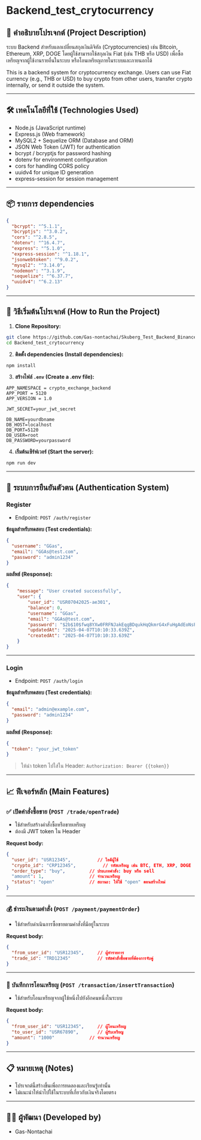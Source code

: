 
# Backend_test_crytocurrency

## 📌 คำอธิบายโปรเจกต์ (Project Description)

ระบบ Backend สำหรับแลกเปลี่ยนสกุลเงินดิจิทัล (Cryptocurrencies) เช่น Bitcoin, Ethereum, XRP, DOGE โดยผู้ใช้สามารถใช้สกุลเงิน Fiat (เช่น THB หรือ USD) เพื่อซื้อเหรียญจากผู้ใช้งานรายอื่นในระบบ หรือโอนเหรียญภายในระบบและภายนอกได้

This is a backend system for cryptocurrency exchange. Users can use Fiat currency (e.g., THB or USD) to buy crypto from other users, transfer crypto internally, or send it outside the system.

---

## 🛠 เทคโนโลยีที่ใช้ (Technologies Used)

- Node.js (JavaScript runtime)
- Express.js (Web framework)
- MySQL2 + Sequelize ORM (Database and ORM)
- JSON Web Token (JWT) for authentication
- bcrypt / bcryptjs for password hashing
- dotenv for environment configuration
- cors for handling CORS policy
- uuidv4 for unique ID generation
- express-session for session management

---

## 📦 รายการ dependencies

```json
{
  "bcrypt": "^5.1.1",
  "bcryptjs": "^3.0.2",
  "cors": "^2.8.5",
  "dotenv": "^16.4.7",
  "express": "^5.1.0",
  "express-session": "^1.18.1",
  "jsonwebtoken": "^9.0.2",
  "mysql2": "^3.14.0",
  "nodemon": "^3.1.9",
  "sequelize": "^6.37.7",
  "uuidv4": "^6.2.13"
}
```

---

## 🚀 วิธีเริ่มต้นโปรเจกต์ (How to Run the Project)

1. **Clone Repository:**
```bash
git clone https://github.com/Gas-nontachai/Skuberg_Test_Backend_Binance_Nontachai.git
cd Backend_test_crytocurrency
```

2. **ติดตั้ง dependencies (Install dependencies):**
```bash
npm install
```

3. **สร้างไฟล์ `.env` (Create a .env file):**
```
APP_NAMESPACE = crypto_exchange_backend
APP_PORT = 5120
APP_VERSION = 1.0

JWT_SECRET=your_jwt_secret

DB_NAME=yourdbname
DB_HOST=localhost
DB_PORT=5120
DB_USER=root
DB_PASSWORD=yourpassword
```

4. **เริ่มต้นเซิร์ฟเวอร์ (Start the server):**
```bash
npm run dev
```

---

## 🔐 ระบบการยืนยันตัวตน (Authentication System)

### Register

- Endpoint: `POST /auth/register`

**ข้อมูลสำหรับทดสอบ (Test credentials):**
```json
{
  "username": "GGas",
  "email": "GGAs@test.com",
  "password": "admin1234"
}
```

**ผลลัพธ์ (Response):**
```json
{
    "message": "User created successfully",
    "user": {
        "user_id": "USR07042025-ae301",
        "balance": 0,
        "username": "GGas",
        "email": "GGAs@test.com",
        "password": "$2b$10$fwq8YXw0FRFNJakEqgBDqukHqQkmrG4xFuHgAdEoNsPU0beSFXFX2",
        "updatedAt": "2025-04-07T10:10:33.639Z",
        "createdAt": "2025-04-07T10:10:33.639Z"
    }
}
``` 
---
### Login

- Endpoint: `POST /auth/login`

**ข้อมูลสำหรับทดสอบ (Test credentials):**
```json
{
  "email": "admin@example.com",
  "password": "admin1234"
}
```

**ผลลัพธ์ (Response):**
```json
{
  "token": "your_jwt_token"
}
```

> ให้นำ token ไปใส่ใน Header:
> `Authorization: Bearer {{token}}`

---

## 📈 ฟีเจอร์หลัก (Main Features)

### ✅ เปิดคำสั่งซื้อขาย (`POST /trade/openTrade`)

- ใช้สำหรับสร้างคำสั่งซื้อหรือขายเหรียญ
- ต้องมี JWT token ใน Header

**Request body:**
```json
{
  "user_id": "USR12345",          // ไอดีผู้ใช้
  "crypto_id": "CRP12345",          // รหัสเหรียญ เช่น BTC, ETH, XRP, DOGE
  "order_type": "buy",         // ประเภทคำสั่ง: buy หรือ sell
  "amount": 1,                 // จำนวนเหรียญ
  "status": "open"             // สถานะ: ให้ใช้ "open" ตอนสร้างใหม่
}
```

---

### 💰 ชำระเงินตามคำสั่ง (`POST /payment/paymentOrder`)

- ใช้สำหรับดำเนินการซื้อขายตามคำสั่งที่มีอยู่ในระบบ

**Request body:**
```json
{
  "from_user_id": "USR12345",     // ผู้ทำรายการ
  "trade_id": "TRD12345"          // รหัสคำสั่งซื้อขายที่ต้องการจับคู่
}
```

---

### 💸 บันทึกการโอนเหรียญ (`POST /transaction/insertTransaction`)

- ใช้สำหรับโอนเหรียญจากผู้ใช้หนึ่งไปยังอีกคนหนึ่งในระบบ

**Request body:**
```json
{
  "from_user_id": "USR12345",     // ผู้โอนเหรียญ
  "to_user_id": "USR67890",       // ผู้รับเหรียญ
  "amount": "1000"             // จำนวนเหรียญ
}
```

---

## 📋 หมายเหตุ (Notes)

- โปรเจกต์นี้สร้างขึ้นเพื่อการทดลองและเรียนรู้เท่านั้น
- ไม่แนะนำให้นำไปใช้ในระบบที่เกี่ยวกับเงินจริงโดยตรง

---

## 👨‍💻 ผู้พัฒนา (Developed by)

- Gas-Nontachai
